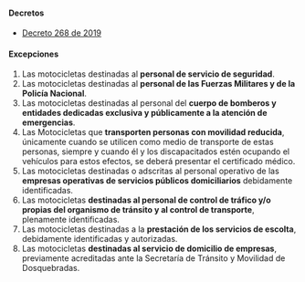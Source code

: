 #### Decretos

- [Decreto 268 de 2019](https://pyphoy.s3.amazonaws.com/docs/dosquebradas/decreto-268-de-2019.pdf)

#### Excepciones

1. Las motocicletas destinadas al **personal de servicio de seguridad**.
2. Las motocicletas destinadas al **personal de las Fuerzas Militares y de la Policía Nacional**.
3. Las motocicletas destinadas al personal del **cuerpo de bomberos y entidades dedicadas exclusiva y públicamente a la atención de emergencias**.
4. Las Motocicletas que **transporten personas con movilidad reducida**, únicamente cuando se utilicen como medio de transporte de estas personas, siempre y cuando él y los discapacitados estén ocupando el vehículos para estos efectos, se deberá presentar el certificado médico.
5. Las motocicletas destinadas o adscritas al personal operativo de las **empresas operativas de servicios públicos domiciliarios** debidamente identificadas.
6. Las motocicletas **destinadas al personal de control de tráfico y/o propias del organismo de tránsito y al control de transporte**, plenamente identificadas.
7. Las motocicletas destinadas a la **prestación de los servicios de escolta**, debidamente identificadas y autorizadas.
8. Las motocicletas **destinadas al servicio de domicilio de empresas**, previamente acreditadas ante la Secretaría de Tránsito y Movilidad de Dosquebradas.
